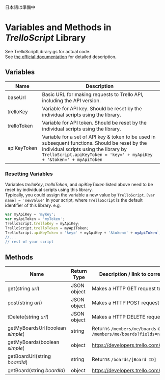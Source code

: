 日本語は準備中

# Variables and Methods in *TrelloScript* Library
See TrelloScriptLibrary.gs for actual code.  
See [the official documentation](https://developers.trello.com/) for detailed description.

## Variables
| Name | Description |
| --- | --- |
| baseUrl | Basic URL for making requests to Trello API, including the API version. |
| trelloKey | Variable for API key. Should be reset by the individual scripts using the library. |
| trelloToken | Variable for API token. Should be reset by the individual scripts using the library. |
| apiKeyToken | Variable for a set of API key & token to be used in subsequent functions. Should be reset by the individual scripts using the library by `TrelloScript.apiKeyToken = 'key=' + myApiKey + '&token=' + myApiToken`|

### Resetting Variables
Variables *trelloKey*, *trelloToken*, and *apiKeyToken* listed above need to be reset by individual scripts using this library.  
Typically, you could assign the variable a new value by `TrelloScript.[var name] = 'newValue'` in your script, where `TrelloScript` is the default identifier of this library.
e.g.
```javascript
var myApiKey = 'myKey';
var myApiToken = 'myToken';
TrelloScript.trelloKey = myApiKey;
TrelloScript.trelloToken = myApiToken;
TrelloScript.apiKeyToken = 'key=' + myApiKey + '&token=' + myApiToken`;
//...
// rest of your script
```

## Methods
| Name | Return Type | Description / link to corresponding documentation |
| --- | --- | --- |
| get(string *url*) | JSON object | Makes a HTTP GET request to the *url*. |
| post(string *url*) | JSON object | Makes a HTTP POST request to the *url*. |
| tDelete(string *url*) | JSON object | Makes a HTTP DELETE request to the *url*. |
| getMyBoardsUrl(boolean *simple*) | string | Returns `/members/me/boards` or if `simple === true`, `/members/me/boards?fields=name`|
| getMyBoards(boolean *simple*) | object | https://developers.trello.com/reference#membersidboards |
| getBoardUrl(string *boardId*) | string | Returns `/boards/[Board ID]` |
| getBoard(string *boardId*) | object | https://developers.trello.com/reference#boardsboardid-1 |
